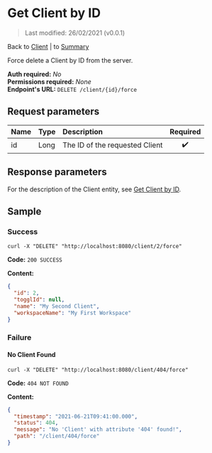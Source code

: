 # Get Client by ID

> Last modified: 26/02/2021 (v0.0.1)

Back to [Client](../Client.md) | to [Summary](../../README.md)

Force delete a Client by ID from the server.

**Auth required:** _No_  
**Permissions required:** _None_  
**Endpoint's URL:** `DELETE /client/{id}/force`

## Request parameters

| Name | Type | Description | Required |
|:--|:--|:--|:--:|
| id | Long | The ID of the requested Client | ✔️ |

## Response parameters

For the description of the Client entity, see [Get Client by ID](Get-Client-by-ID.md).

## Sample

### Success

```shell
curl -X "DELETE" "http://localhost:8080/client/2/force"
```

**Code:** `200 SUCCESS`

**Content:**

```json
{
  "id": 2,
  "togglId": null,
  "name": "My Second Client",
  "workspaceName": "My First Workspace"
}
```

### Failure

#### No Client Found

```shell
curl -X "DELETE" "http://localhost:8080/client/404/force"
```

**Code:** `404 NOT FOUND`

**Content:**

```json
{
  "timestamp": "2021-06-21T09:41:00.000",
  "status": 404,
  "message": "No 'Client' with attribute '404' found!",
  "path": "/client/404/force"
}
```